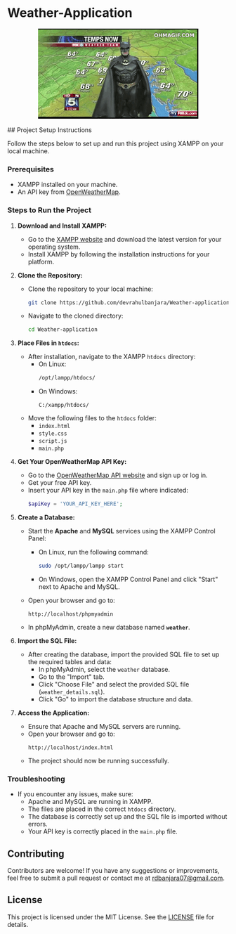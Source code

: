 # Weather-Application
<div align="center">

![Animate](docs/weather.gif)

</div>
## Project Setup Instructions

Follow the steps below to set up and run this project using XAMPP on your local machine.

### Prerequisites

- XAMPP installed on your machine.
- An API key from [OpenWeatherMap](https://openweathermap.org/).

### Steps to Run the Project

1. **Download and Install XAMPP:**
   - Go to the [XAMPP website](https://www.apachefriends.org/download.html) and download the latest version for your operating system.
   - Install XAMPP by following the installation instructions for your platform.

2. **Clone the Repository:**
   - Clone the repository to your local machine:
     ```bash
     git clone https://github.com/devrahulbanjara/Weather-application
     ```
   - Navigate to the cloned directory:
     ```bash
     cd Weather-application
     ```

3. **Place Files in `htdocs`:**
   - After installation, navigate to the XAMPP `htdocs` directory:
     - On Linux:
       ```bash
       /opt/lampp/htdocs/
       ```
     - On Windows:
       ```
       C:/xampp/htdocs/
       ```
   - Move the following files to the `htdocs` folder:
     - `index.html`
     - `style.css`
     - `script.js`
     - `main.php`

4. **Get Your OpenWeatherMap API Key:**
   - Go to the [OpenWeatherMap API website](https://openweathermap.org/api) and sign up or log in.
   - Get your free API key.
   - Insert your API key in the `main.php` file where indicated:
     ```php
     $apiKey = 'YOUR_API_KEY_HERE';
     ```

5. **Create a Database:**
   - Start the **Apache** and **MySQL** services using the XAMPP Control Panel:
     - On Linux, run the following command:
       ```bash
       sudo /opt/lampp/lampp start
       ```
     - On Windows, open the XAMPP Control Panel and click "Start" next to Apache and MySQL.
   
   - Open your browser and go to:
     ```
     http://localhost/phpmyadmin
     ```
   - In phpMyAdmin, create a new database named **`weather`**.

6. **Import the SQL File:**
   - After creating the database, import the provided SQL file to set up the required tables and data:
     - In phpMyAdmin, select the `weather` database.
     - Go to the "Import" tab.
     - Click "Choose File" and select the provided SQL file (`weather_details.sql`).
     - Click "Go" to import the database structure and data.

7. **Access the Application:**
   - Ensure that Apache and MySQL servers are running.
   - Open your browser and go to:
     ```
     http://localhost/index.html
     ```
   - The project should now be running successfully.

### Troubleshooting

- If you encounter any issues, make sure:
  - Apache and MySQL are running in XAMPP.
  - The files are placed in the correct `htdocs` directory.
  - The database is correctly set up and the SQL file is imported without errors.
  - Your API key is correctly placed in the `main.php` file.

## Contributing

Contributors are welcome! If you have any suggestions or improvements, feel free to submit a pull request or contact me at rdbanjara07@gmail.com.

## License

This project is licensed under the MIT License. See the [LICENSE](LICENSE) file for details.
